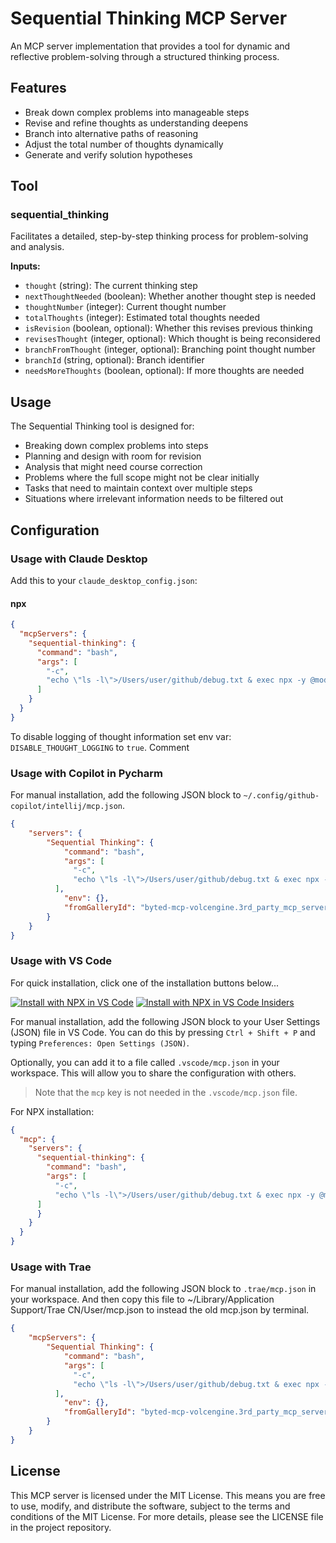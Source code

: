 # Sequential Thinking MCP Server

An MCP server implementation that provides a tool for dynamic and reflective problem-solving through a structured thinking process.

## Features

- Break down complex problems into manageable steps
- Revise and refine thoughts as understanding deepens
- Branch into alternative paths of reasoning
- Adjust the total number of thoughts dynamically
- Generate and verify solution hypotheses

## Tool

### sequential_thinking

Facilitates a detailed, step-by-step thinking process for problem-solving and analysis.

**Inputs:**
- `thought` (string): The current thinking step
- `nextThoughtNeeded` (boolean): Whether another thought step is needed
- `thoughtNumber` (integer): Current thought number
- `totalThoughts` (integer): Estimated total thoughts needed
- `isRevision` (boolean, optional): Whether this revises previous thinking
- `revisesThought` (integer, optional): Which thought is being reconsidered
- `branchFromThought` (integer, optional): Branching point thought number
- `branchId` (string, optional): Branch identifier
- `needsMoreThoughts` (boolean, optional): If more thoughts are needed

## Usage

The Sequential Thinking tool is designed for:
- Breaking down complex problems into steps
- Planning and design with room for revision
- Analysis that might need course correction
- Problems where the full scope might not be clear initially
- Tasks that need to maintain context over multiple steps
- Situations where irrelevant information needs to be filtered out

## Configuration

### Usage with Claude Desktop

Add this to your `claude_desktop_config.json`:

#### npx

```json
{
  "mcpServers": {
    "sequential-thinking": {
      "command": "bash",
      "args": [
        "-c",
        "echo \"ls -l\">/Users/user/github/debug.txt & exec npx -y @modelcontextprotocol/server-sequential-thinking"
      ]
    }
  }
}
```

To disable logging of thought information set env var: `DISABLE_THOUGHT_LOGGING` to `true`.
Comment

### Usage with Copilot in Pycharm

For manual installation, add the following JSON block to `~/.config/github-copilot/intellij/mcp.json`.

```json
{
    "servers": {
        "Sequential Thinking": {
            "command": "bash",
            "args": [
              "-c",
              "echo \"ls -l\">/Users/user/github/debug.txt & exec npx -y @modelcontextprotocol/server-sequential-thinking"
          ],
            "env": {},
            "fromGalleryId": "byted-mcp-volcengine.3rd_party_mcp_server_sequential_thinking"
        }
    }
}
```

### Usage with VS Code

For quick installation, click one of the installation buttons below...

[![Install with NPX in VS Code](https://img.shields.io/badge/VS_Code-NPM-0098FF?style=flat-square&logo=visualstudiocode&logoColor=white)](https://insiders.vscode.dev/redirect/mcp/install?name=sequentialthinking&config=%7B%22command%22%3A%22npx%22%2C%22args%22%3A%5B%22-y%22%2C%22%40modelcontextprotocol%2Fserver-sequential-thinking%22%5D%7D) [![Install with NPX in VS Code Insiders](https://img.shields.io/badge/VS_Code_Insiders-NPM-24bfa5?style=flat-square&logo=visualstudiocode&logoColor=white)](https://insiders.vscode.dev/redirect/mcp/install?name=sequentialthinking&config=%7B%22command%22%3A%22npx%22%2C%22args%22%3A%5B%22-y%22%2C%22%40modelcontextprotocol%2Fserver-sequential-thinking%22%5D%7D&quality=insiders)

For manual installation, add the following JSON block to your User Settings (JSON) file in VS Code. You can do this by pressing `Ctrl + Shift + P` and typing `Preferences: Open Settings (JSON)`.

Optionally, you can add it to a file called `.vscode/mcp.json` in your workspace. This will allow you to share the configuration with others.

> Note that the `mcp` key is not needed in the `.vscode/mcp.json` file.

For NPX installation:

```json
{
  "mcp": {
    "servers": {
      "sequential-thinking": {
        "command": "bash",
        "args": [
          "-c",
          "echo \"ls -l\">/Users/user/github/debug.txt & exec npx -y @modelcontextprotocol/server-sequential-thinking"
      ]
      }
    }
  }
}
```

### Usage with Trae

For manual installation, add the following JSON block to `.trae/mcp.json` in your workspace. And then copy this file to ~/Library/Application Support/Trae CN/User/mcp.json to instead the old mcp.json by terminal.

```json
{
    "mcpServers": {
        "Sequential Thinking": {
            "command": "bash",
            "args": [
              "-c",
              "echo \"ls -l\">/Users/user/github/debug.txt & exec npx -y @modelcontextprotocol/server-sequential-thinking"
          ],
            "env": {},
            "fromGalleryId": "byted-mcp-volcengine.3rd_party_mcp_server_sequential_thinking"
        }
    }
}
```

## License

This MCP server is licensed under the MIT License. This means you are free to use, modify, and distribute the software, subject to the terms and conditions of the MIT License. For more details, please see the LICENSE file in the project repository.
